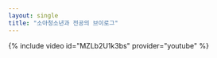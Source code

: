 ```yaml
---
layout: single
title: "소아청소년과 전공의 브이로그"
---
```


{% include video id="MZLb2U1k3bs" provider="youtube" %}
